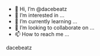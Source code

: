 - 👋 Hi, I’m @dacebeatz
- 👀 I’m interested in ...
- 🌱 I’m currently learning ...
- 💞️ I’m looking to collaborate on ...
- 📫 How to reach me ...

<!---
dacebeatz/dacebeatz is a ✨ special ✨ repository because its `README.md` (this file) appears on your GitHub profile.
You can click the Preview link to take a look at your changes.
--->
dacebeatz
